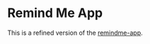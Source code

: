 # Remind Me App

This is a refined version of the [remindme-app](https://github.com/Eyongkevin/remindme-app).